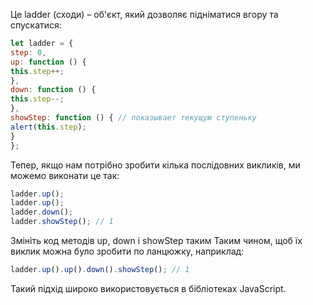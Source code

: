 Це ladder (сходи) – об'єкт, який дозволяє підніматися вгору та спускатися:

```javascript
let ladder = {
step: 0,
up: function () {
this.step++;
},
down: function () {
this.step--;
},
showStep: function () { // показывает текущую ступеньку
alert(this.step);
}
};
```
Тепер, якщо нам потрібно зробити кілька послідовних викликів, ми можемо виконати це так:

```javascript
ladder.up();
ladder.up();
ladder.down();
ladder.showStep(); // 1
```

Змініть код методів up, down і showStep таким Таким чином, щоб їх виклик можна було зробити по ланцюжку, наприклад:

```javascript
ladder.up().up().down().showStep(); // 1
```
Такий підхід широко використовується в бібліотеках JavaScript.